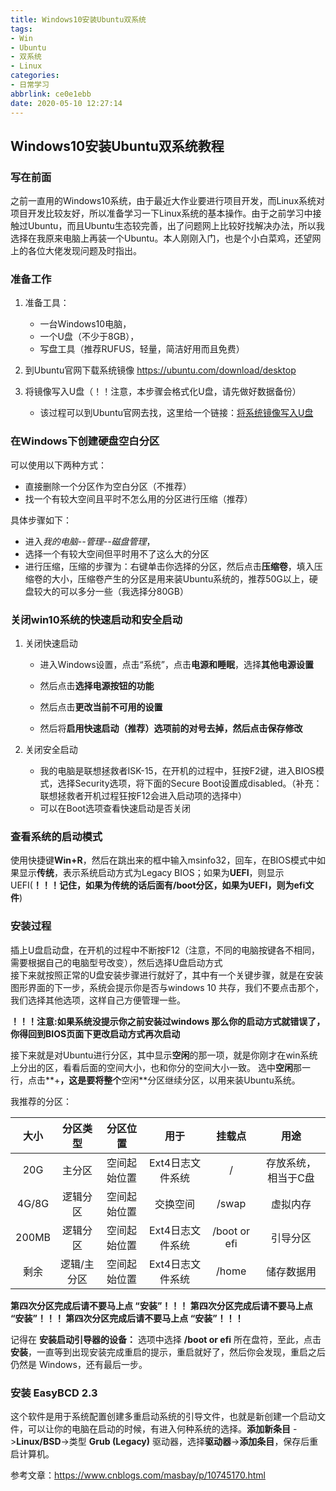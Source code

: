 ```yaml
---
title: Windows10安装Ubuntu双系统
tags: 
- Win 
- Ubuntu 
- 双系统 
- Linux
categories: 
- 日常学习
abbrlink: ce0e1ebb
date: 2020-05-10 12:27:14
---
```


##  Windows10安装Ubuntu双系统教程


### 写在前面

之前一直用的Windows10系统，由于最近大作业要进行项目开发，而Linux系统对项目开发比较友好，所以准备学习一下Linux系统的基本操作。由于之前学习中接触过Ubuntu，而且Ubuntu生态较完善，出了问题网上比较好找解决办法，所以我选择在我原来电脑上再装一个Ubuntu。本人刚刚入门，也是个小白菜鸡，还望网上的各位大佬发现问题及时指出。

<!--more-->

### 准备工作

1. 准备工具：
   - 一台Windows10电脑，
   - 一个U盘（不少于8GB），
   - 写盘工具（推荐RUFUS，轻量，简洁好用而且免费）

2. 到Ubuntu官网下载系统镜像 <https://ubuntu.com/download/desktop>
3. 将镜像写入U盘（！！注意，本步骤会格式化U盘，请先做好数据备份）
   - 该过程可以到Ubuntu官网去找，这里给一个链接：[将系统镜像写入U盘](https://ubuntu.com/tutorials/tutorial-create-a-usb-stick-on-windows#1-overview)

###  在Windows下创建硬盘空白分区

可以使用以下两种方式：

+ 直接删除一个分区作为空白分区（不推荐）
+ 找一个有较大空间且平时不怎么用的分区进行压缩（推荐）

具体步骤如下：

+ 进入*我的电脑--管理--磁盘管理*，
+ 选择一个有较大空间但平时用不了这么大的分区
+ 进行压缩，压缩的步骤为：右键单击你选择的分区，然后点击**压缩卷**，填入压缩卷的大小，压缩卷产生的分区是用来装Ubuntu系统的，推荐50G以上，硬盘较大的可以多分一些（我选择分80GB）

###  关闭win10系统的快速启动和安全启动

1. 关闭快速启动

   + 进入Windows设置，点击“系统”，点击**电源和睡眠**，选择**其他电源设置**
   + 然后点击**选择电源按钮的功能**

   + 然后点击**更改当前不可用的设置**
   + 然后将**启用快速启动（推荐）**选项前的对号去掉，然后点击**保存修改**

2. 关闭安全启动

   + 我的电脑是联想拯救者ISK-15，在开机的过程中，狂按F2键，进入BIOS模式，选择Security选项，将下面的Secure Boot设置成disabled。（补充：联想拯救者开机过程狂按F12会进入启动项的选择中）
   + 可以在Boot选项查看快速启动是否关闭

###  查看系统的启动模式

使用快捷键**Win+R**，然后在跳出来的框中输入msinfo32，回车，在BIOS模式中如果显示**传统**，表示系统启动方式为Legacy BIOS；如果为**UEFI**，则显示UEFI(**！！！记住，如果为传统的话后面有/boot分区，如果为UEFI，则为efi文件**)

###  安装过程

插上U盘启动盘，在开机的过程中不断按F12（注意，不同的电脑按键各不相同，需要根据自己的电脑型号改变），然后选择U盘启动方式<br>接下来就按照正常的U盘安装步骤进行就好了，其中有一个关键步骤，就是在安装图形界面的下一步，系统会提示你是否与windows 10 共存，我们不要点击那个，我们选择其他选项，这样自己方便管理一些。

**！！！注意:如果系统没提示你之前安装过windows 那么你的启动方式就错误了，你得回到BIOS页面下更改启动方式再次启动**

接下来就是对Ubuntu进行分区，其中显示**空闲**的那一项，就是你刚才在win系统上分出的区，看看后面的空间大小，也和你分的空间大小一致。 选中**空闲**那一行，点击**+**，这是要将整个**空闲**分区继续分区，以用来装Ubuntu系统。

我推荐的分区：

| 大小  |  分区类型   |   分区位置   |       用于       |    挂载点    |        用途         |
| :---: | :---------: | :----------: | :--------------: | :----------: | :-----------------: |
|  20G  |   主分区    | 空间起始位置 | Ext4日志文件系统 |      /       | 存放系统，相当于C盘 |
| 4G/8G |  逻辑分区   | 空间起始位置 |     交换空间     |    /swap     |      虚拟内存       |
| 200MB |  逻辑分区   | 空间起始位置 | Ext4日志文件系统 | /boot or efi |      引导分区       |
| 剩余  | 逻辑/主分区 | 空间起始位置 | Ext4日志文件系统 |    /home     |     储存数据用      |

**第四次分区完成后请不要马上点 “安装”！！！
第四次分区完成后请不要马上点 “安装”！！！
第四次分区完成后请不要马上点 “安装”！！！**

记得在 **安装启动引导器的设备：** 选项中选择 **/boot or efi** 所在盘符，至此，点击 **安装**，一直等到出现安装完成重启的提示，重启就好了，然后你会发现，重启之后仍然是 Windows，还有最后一步。

###  **安装 EasyBCD 2.3**

这个软件是用于系统配置创建多重启动系统的引导文件，也就是新创建一个启动文件，可以让你的电脑在启动的时候，有进入何种系统的选择。**添加新条目** ->**Linux/BSD**->类型 **Grub (Legacy)** 驱动器，选择**驱动器**->**添加条目**，保存后重启计算机。

参考文章：<https://www.cnblogs.com/masbay/p/10745170.html>
